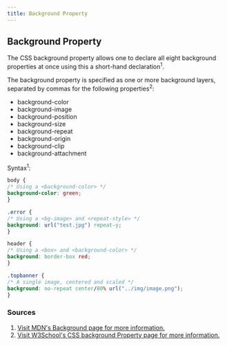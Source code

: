```yaml
---
title: Background Property
---
```


## Background Property

The CSS background property allows one to declare all eight background properties at once using this a short-hand declaration<sup>1</sup>.

The background property is specified as one or more background layers, separated by commas for the following properties<sup>2</sup>:

  * background-color
  * background-image
  * background-position
  * background-size
  * background-repeat
  * background-origin
  * background-clip
  * background-attachment

Syntax<sup>1</sup>:

```css
body {
/* Using a <background-color> */
background-color: green;
}

.error {
/* Using a <bg-image> and <repeat-style> */
background: url("test.jpg") repeat-y;
}

header {
/* Using a <box> and <background-color> */
background: border-box red;
}

.topbanner {
/* A single image, centered and scaled */
background: no-repeat center/80% url("../img/image.png");
}
```

### Sources

1. [Visit MDN's Background page for more information.](https://developer.mozilla.org/en-US/docs/Web/CSS/background)
2. [Visit W3School's CSS background Property page for more information.](https://www.w3schools.com/cssref/css3_pr_background.asp)
